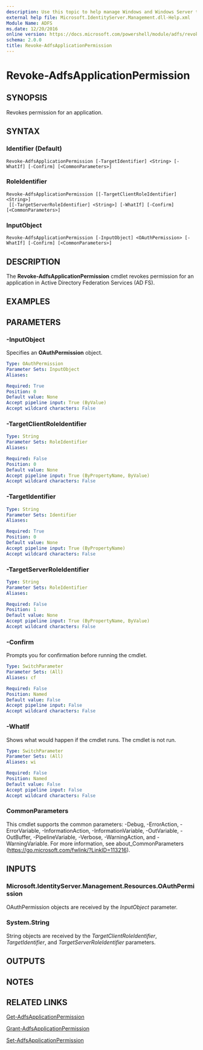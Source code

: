 ```yaml
---
description: Use this topic to help manage Windows and Windows Server technologies with Windows PowerShell.
external help file: Microsoft.IdentityServer.Management.dll-Help.xml
Module Name: ADFS
ms.date: 12/20/2016
online version: https://docs.microsoft.com/powershell/module/adfs/revoke-adfsapplicationpermission?view=windowsserver2022-ps&wt.mc_id=ps-gethelp
schema: 2.0.0
title: Revoke-AdfsApplicationPermission
---
```


# Revoke-AdfsApplicationPermission

## SYNOPSIS
Revokes permission for an application.

## SYNTAX

### Identifier (Default)
```
Revoke-AdfsApplicationPermission [-TargetIdentifier] <String> [-WhatIf] [-Confirm] [<CommonParameters>]
```

### RoleIdentifier
```
Revoke-AdfsApplicationPermission [[-TargetClientRoleIdentifier] <String>]
 [[-TargetServerRoleIdentifier] <String>] [-WhatIf] [-Confirm] [<CommonParameters>]
```

### InputObject
```
Revoke-AdfsApplicationPermission [-InputObject] <OAuthPermission> [-WhatIf] [-Confirm] [<CommonParameters>]
```

## DESCRIPTION
The **Revoke-AdfsApplicationPermission** cmdlet revokes permission for an application in Active Directory Federation Services (AD FS).

## EXAMPLES

## PARAMETERS

### -InputObject
Specifies an **OAuthPermission** object.

```yaml
Type: OAuthPermission
Parameter Sets: InputObject
Aliases: 

Required: True
Position: 0
Default value: None
Accept pipeline input: True (ByValue)
Accept wildcard characters: False
```

### -TargetClientRoleIdentifier
```yaml
Type: String
Parameter Sets: RoleIdentifier
Aliases: 

Required: False
Position: 0
Default value: None
Accept pipeline input: True (ByPropertyName, ByValue)
Accept wildcard characters: False
```

### -TargetIdentifier
```yaml
Type: String
Parameter Sets: Identifier
Aliases: 

Required: True
Position: 0
Default value: None
Accept pipeline input: True (ByPropertyName)
Accept wildcard characters: False
```

### -TargetServerRoleIdentifier
```yaml
Type: String
Parameter Sets: RoleIdentifier
Aliases: 

Required: False
Position: 1
Default value: None
Accept pipeline input: True (ByPropertyName, ByValue)
Accept wildcard characters: False
```

### -Confirm
Prompts you for confirmation before running the cmdlet.

```yaml
Type: SwitchParameter
Parameter Sets: (All)
Aliases: cf

Required: False
Position: Named
Default value: False
Accept pipeline input: False
Accept wildcard characters: False
```

### -WhatIf
Shows what would happen if the cmdlet runs.
The cmdlet is not run.

```yaml
Type: SwitchParameter
Parameter Sets: (All)
Aliases: wi

Required: False
Position: Named
Default value: False
Accept pipeline input: False
Accept wildcard characters: False
```

### CommonParameters
This cmdlet supports the common parameters: -Debug, -ErrorAction, -ErrorVariable, -InformationAction, -InformationVariable, -OutVariable, -OutBuffer, -PipelineVariable, -Verbose, -WarningAction, and -WarningVariable. For more information, see about_CommonParameters (https://go.microsoft.com/fwlink/?LinkID=113216).

## INPUTS

### Microsoft.IdentityServer.Management.Resources.OAuthPermission

OAuthPermission objects are received by the *InputObject* parameter.

### System.String

String objects are received by the *TargetClientRoleIdentifier*, *TargetIdentifier*, and *TargetServerRoleIdentifier* parameters.

## OUTPUTS

## NOTES

## RELATED LINKS

[Get-AdfsApplicationPermission](./Get-AdfsApplicationPermission.md)

[Grant-AdfsApplicationPermission](./Grant-AdfsApplicationPermission.md)

[Set-AdfsApplicationPermission](./Set-AdfsApplicationPermission.md)

